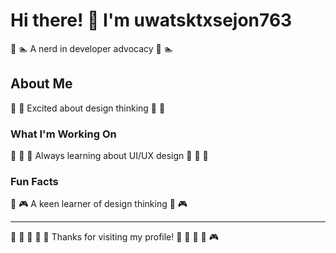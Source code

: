# Hi there! 👋 I'm uwatsktxsejon763

🎳 🏊 A nerd in developer advocacy 🎳 🏊

## About Me
🎸 🏸 Excited about design thinking 🎸 🏸

### What I'm Working On
🛶 🎳 🎳 Always learning about UI/UX design 🛶 🎳 🎳

### Fun Facts
🚴 🎮 A keen learner of design thinking 🚴 🎮

---
🎽 🛶 🎷 🎾 🚀 Thanks for visiting my profile! 🎰 🚣 🏹 🛶 🎮

